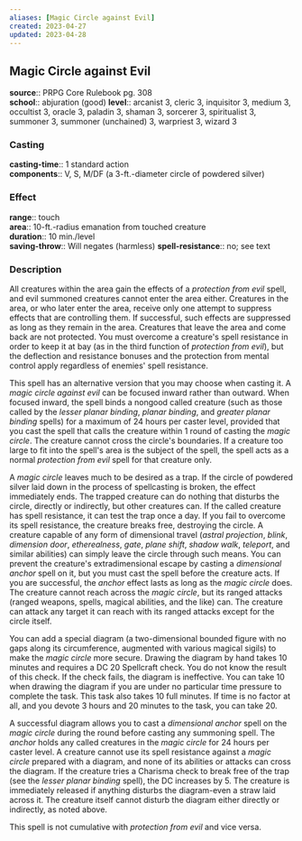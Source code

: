 ```yaml
---
aliases: [Magic Circle against Evil]
created: 2023-04-27
updated: 2023-04-28
---
```


## Magic Circle against Evil

**source**:: PRPG Core Rulebook pg. 308  
**school**:: abjuration (good)
**level**:: arcanist 3, cleric 3, inquisitor 3, medium 3, occultist 3, oracle 3, paladin 3, shaman 3, sorcerer 3, spiritualist 3, summoner 3, summoner (unchained) 3, warpriest 3, wizard 3

### Casting

**casting-time**:: 1 standard action  
**components**:: V, S, M/DF (a 3-ft.-diameter circle of powdered silver)

### Effect

**range**:: touch  
**area**:: 10-ft.-radius emanation from touched creature  
**duration**:: 10 min./level  
**saving-throw**:: Will negates (harmless)
**spell-resistance**:: no; see text

### Description

All creatures within the area gain the effects of a *protection from evil* spell, and evil summoned creatures cannot enter the area either. Creatures in the area, or who later enter the area, receive only one attempt to suppress effects that are controlling them. If successful, such effects are suppressed as long as they remain in the area. Creatures that leave the area and come back are not protected. You must overcome a creature's spell resistance in order to keep it at bay (as in the third function of *protection from evil*), but the deflection and resistance bonuses and the protection from mental control apply regardless of enemies' spell resistance.  
  
This spell has an alternative version that you may choose when casting it. A *magic circle against evil* can be focused inward rather than outward. When focused inward, the spell binds a nongood called creature (such as those called by the *lesser planar binding*, *planar binding*, and *greater planar binding* spells) for a maximum of 24 hours per caster level, provided that you cast the spell that calls the creature within 1 round of casting the *magic circle*. The creature cannot cross the circle's boundaries. If a creature too large to fit into the spell's area is the subject of the spell, the spell acts as a normal *protection from evil* spell for that creature only.  
  
A *magic circle* leaves much to be desired as a trap. If the circle of powdered silver laid down in the process of spellcasting is broken, the effect immediately ends. The trapped creature can do nothing that disturbs the circle, directly or indirectly, but other creatures can. If the called creature has spell resistance, it can test the trap once a day. If you fail to overcome its spell resistance, the creature breaks free, destroying the circle. A creature capable of any form of dimensional travel (*astral projection*, *blink*, *dimension door*, *etherealness*, *gate*, *plane shift*, *shadow walk*, *teleport*, and similar abilities) can simply leave the circle through such means. You can prevent the creature's extradimensional escape by casting a *dimensional anchor* spell on it, but you must cast the spell before the creature acts. If you are successful, the *anchor* effect lasts as long as the *magic circle* does. The creature cannot reach across the *magic circle*, but its ranged attacks (ranged weapons, spells, magical abilities, and the like) can. The creature can attack any target it can reach with its ranged attacks except for the circle itself.  
  
You can add a special diagram (a two-dimensional bounded figure with no gaps along its circumference, augmented with various magical sigils) to make the *magic circle* more secure. Drawing the diagram by hand takes 10 minutes and requires a DC 20 Spellcraft check. You do not know the result of this check. If the check fails, the diagram is ineffective. You can take 10 when drawing the diagram if you are under no particular time pressure to complete the task. This task also takes 10 full minutes. If time is no factor at all, and you devote 3 hours and 20 minutes to the task, you can take 20.  
  
A successful diagram allows you to cast a *dimensional anchor* spell on the *magic circle* during the round before casting any summoning spell. The *anchor* holds any called creatures in the *magic circle* for 24 hours per caster level. A creature cannot use its spell resistance against a *magic circle* prepared with a diagram, and none of its abilities or attacks can cross the diagram. If the creature tries a Charisma check to break free of the trap (see the *lesser planar binding* spell), the DC increases by 5. The creature is immediately released if anything disturbs the diagram-even a straw laid across it. The creature itself cannot disturb the diagram either directly or indirectly, as noted above.  
  
This spell is not cumulative with *protection from evil* and vice versa.
